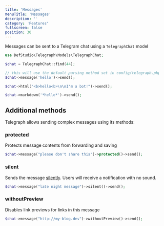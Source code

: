 ```yaml
---
title: 'Messages'
menuTitle: 'Messages'
description: ''
category: 'Features'
fullscreen: false 
position: 30
---
```


Messages can be sent to a Telegram chat using a `TelegraphChat` model

```php
use DefStudio\Telegraph\Models\TelegraphChat;

$chat = TelegraphChat::find(44);

// this will use the default parsing method set in config/telegraph.php
$chat->message('hello')->send();

$chat->html("<b>hello<b>\n\nI'm a bot!")->send();

$chat->markdown('*hello*')->send();
```

## Additional methods

Telegraph allows sending complex messages using its methods:

### protected

Protects message contents from forwarding and saving

```php
$chat->message("please don't share this")->protected()->send();
```

### silent

Sends the message [silently](https://telegram.org/blog/channels-2-0#silent-messages). Users will receive a notification with no sound.

```php
$chat->message("late night message")->silent()->send();
```


### withoutPreview

Disables link previews for links in this message

```php
$chat->message("http://my-blog.dev")->withoutPreview()->send();
```
